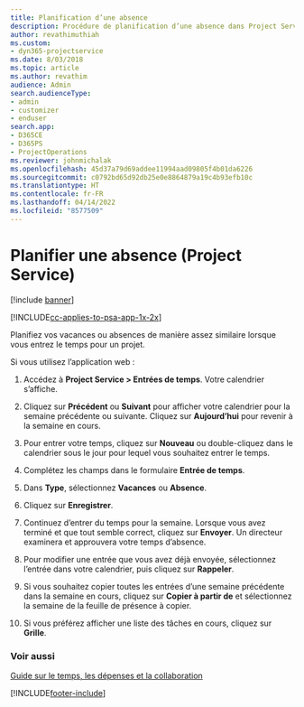 ```yaml
---
title: Planification d’une absence
description: Procédure de planification d’une absence dans Project Service
author: revathimuthiah
ms.custom:
- dyn365-projectservice
ms.date: 8/03/2018
ms.topic: article
ms.author: revathim
audience: Admin
search.audienceType:
- admin
- customizer
- enduser
search.app:
- D365CE
- D365PS
- ProjectOperations
ms.reviewer: johnmichalak
ms.openlocfilehash: 45d37a79d69addee11994aad09805f4b01da6226
ms.sourcegitcommit: c0792bd65d92db25e0e8864879a19c4b93efb10c
ms.translationtype: HT
ms.contentlocale: fr-FR
ms.lasthandoff: 04/14/2022
ms.locfileid: "8577509"
---
```

# <a name="schedule-time-off-project-service"></a>Planifier une absence (Project Service)

[!include [banner](../includes/psa-now-project-operations.md)]

[!INCLUDE[cc-applies-to-psa-app-1x-2x](../includes/cc-applies-to-psa-app-1x-2x.md)]

Planifiez vos vacances ou absences de manière assez similaire lorsque vous entrez le temps pour un projet.  
  
 Si vous utilisez l’application web :  
  
1.  Accédez à **Project Service > Entrées de temps**. Votre calendrier s’affiche.  
  
2.  Cliquez sur **Précédent** ou **Suivant** pour afficher votre calendrier pour la semaine précédente ou suivante. Cliquez sur **Aujourd’hui** pour revenir à la semaine en cours.  
  
3.  Pour entrer votre temps, cliquez sur **Nouveau** ou double-cliquez dans le calendrier sous le jour pour lequel vous souhaitez entrer le temps.  
  
4.  Complétez les champs dans le formulaire **Entrée de temps**.  
  
5.  Dans **Type**, sélectionnez **Vacances** ou **Absence**.  
  
6.  Cliquez sur **Enregistrer**.  
  
7.  Continuez d’entrer du temps pour la semaine. Lorsque vous avez terminé et que tout semble correct, cliquez sur **Envoyer**. Un directeur examinera et approuvera votre temps d’absence.  
  
8.  Pour modifier une entrée que vous avez déjà envoyée, sélectionnez l’entrée dans votre calendrier, puis cliquez sur **Rappeler**.  
  
9. Si vous souhaitez copier toutes les entrées d’une semaine précédente dans la semaine en cours, cliquez sur **Copier à partir de** et sélectionnez la semaine de la feuille de présence à copier.  
  
10. Si vous préférez afficher une liste des tâches en cours, cliquez sur **Grille**.  
  
### <a name="see-also"></a>Voir aussi  
 [Guide sur le temps, les dépenses et la collaboration](../psa/time-expense-collaboration-guide.md)


[!INCLUDE[footer-include](../includes/footer-banner.md)]

